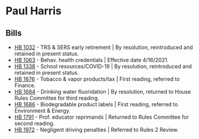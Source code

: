 # Paul Harris
## Bills
* [HB 1032](/bill/2021-22/hb/1032/) - TRS & SERS early retirement | By resolution, reintroduced and retained in present status.
* [HB 1063](/bill/2021-22/hb/1063/) - Behav. health credentials | Effective date 4/16/2021.
* [HB 1338](/bill/2021-22/hb/1338/) - School resources/COVID-19 | By resolution, reintroduced and retained in present status.
* [HB 1676](/bill/2021-22/hb/1676/) - Tobacco & vapor products/tax | First reading, referred to Finance.
* [HB 1684](/bill/2021-22/hb/1684/) - Drinking water fluoridation | By resolution, returned to House Rules Committee for third reading.
* [HB 1686](/bill/2021-22/hb/1686/) - Biodegradable product labels | First reading, referred to Environment & Energy.
* [HB 1791](/bill/2021-22/hb/1791/) - Prof. educator reprimands | Returned to Rules Committee for second reading.
* [HB 1972](/bill/2021-22/hb/1972/) - Negligent driving penalties | Referred to Rules 2 Review.

